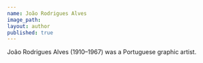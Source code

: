 ```yaml
---
name: João Rodrigues Alves
image_path:
layout: author
published: true
---
```

João Rodrigues Alves (1910–1967) was a Portuguese graphic artist.
